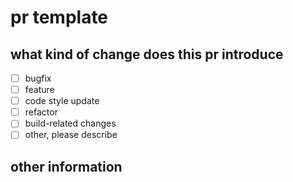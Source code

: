<!-- managed by 'eankeen/globe'; don't edit! -->

# pr template

## what kind of change does this pr introduce

- [ ] bugfix
- [ ] feature
- [ ] code style update
- [ ] refactor
- [ ] build-related changes
- [ ] other, please describe

## other information
